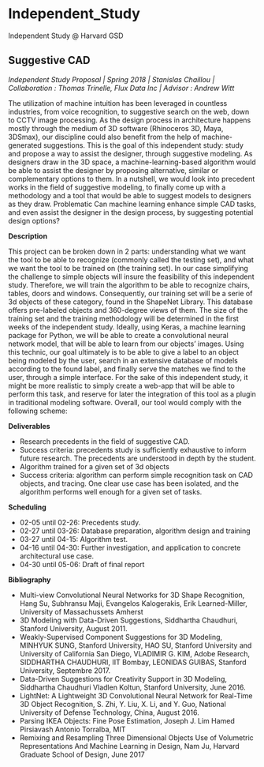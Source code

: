 # Independent_Study
Independent Study @ Harvard GSD

<b><h2>Suggestive CAD</h2></b>

<i>Independent Study Proposal | Spring 2018 | Stanislas Chaillou | Collaboration : Thomas Trinelle, Flux Data Inc | Advisor : Andrew Witt</i>

The utilization of machine intuition has been leveraged in countless industries, from voice recognition, to suggestive search on the web, down to CCTV image processing. As the design process in architecture happens mostly through the medium of 3D software (Rhinoceros 3D, Maya, 3DSmax), our discipline could also benefit from the help of machine-generated suggestions. This is the goal of this independent study: study and propose a way to assist the designer, through suggestive modeling. As designers draw in the 3D space, a machine-learning-based algorithm would be able to assist the designer by proposing alternative, similar or complementary options to them. 
In a nutshell, we would look into precedent works in the field of suggestive modeling, to finally come up with a methodology and a tool that would be able to suggest models to designers as they draw. 
Problematic
Can machine learning enhance simple CAD tasks, and even assist the designer in the design process, by suggesting potential design options?

<b>Description</b>

This project can be broken down in 2 parts: understanding what we want the tool to be able to recognize (commonly called the testing set), and what we want the tool to be trained on (the training set). 
In our case simplifying the challenge to simple objects will insure the feasibility of this independent study. Therefore, we will train the algorithm to be able to recognize chairs, tables, doors and windows. Consequently, our training set will be a serie of 3d objects of these category, found in the ShapeNet  Library. This database offers pre-labeled objects and 360-degree views of them. The size of the training set and the training methodology will be determined in the first weeks of the independent study.
Ideally, using Keras, a machine learning package for Python, we will be able to create a convolutional neural network model, that will be able to learn from our objects’ images.
Using this technic, our goal ultimately is to be able to give a label to an object being modeled by the user, search in an extensive database of models according to the found label, and finally serve the matches we find to the user, through a simple interface. For the sake of this independent study, it might be more realistic to simply create a web-app that will be able to perform this task, and reserve for later the integration of this tool as a plugin in traditional modeling software.
Overall, our tool would comply with the following scheme:
 
<b>Deliverables</b>

<ul>
<li>Research precedents in the field of suggestive CAD.</li>
   <li>Success criteria: precedents study is sufficiently exhaustive to inform future research. The precedents are understood in depth by the student.</li>
<li>Algorithm trained for a given set of 3d objects</li>
   <li>Success criteria: algorithm can perform simple recognition task on CAD objects, and tracing. One clear use case has been isolated, and the algorithm performs well enough for a given set of tasks.</li>
</ul>

<b>Scheduling</b>

<ul>
<li>02-05 until 02-26: Precedents study. </li>
<li>02-27 until 03-26: Database preparation, algorithm design and training</li>
<li>03-27 until 04-15: Algorithm test.</li>
<li>04-16 until 04-30: Further investigation, and application to concrete architectural use case.</li>
<li>04-30 until 05-06: Draft of final report</li>
</ul>

<b>Bibliography</b>

<ul>
<li>Multi-view Convolutional Neural Networks for 3D Shape Recognition, Hang Su, Subhransu Maji, Evangelos Kalogerakis, Erik Learned-Miller, University of Massachussets Amherst</li> 
<li>3D Modeling with Data-Driven Suggestions, Siddhartha Chaudhuri, Stanford University, August 2011.</li>
<li>Weakly-Supervised Component Suggestions for 3D Modeling, MINHYUK SUNG, Stanford University, HAO SU, Stanford University and University of California San Diego, VLADIMIR G. KIM, Adobe Research, SIDDHARTHA CHAUDHURI, IIT Bombay, LEONIDAS GUIBAS, Stanford University, Septembre 2017.</li>
<li>Data-Driven Suggestions for Creativity Support in 3D Modeling, Siddhartha Chaudhuri Vladlen Koltun, Stanford University, June 2016.</li>
<li>LightNet: A Lightweight 3D Convolutional Neural Network for Real-Time 3D Object Recognition, S. Zhi, Y. Liu, X. Li, and Y. Guo, National University of Defense Technology, China, August 2016.</li>
<li>Parsing IKEA Objects: Fine Pose Estimation, Joseph J. Lim Hamed Pirsiavash Antonio Torralba, MIT</li>
<li>Remixing and Resampling Three Dimensional Objects Use of Volumetric Representations And Machine Learning in Design, Nam Ju, Harvard Graduate School of Design, June 2017</li>
</ul>
